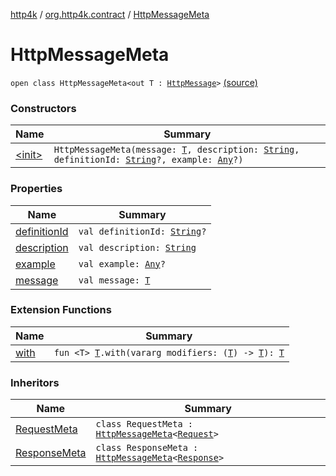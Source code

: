 [http4k](../../index.md) / [org.http4k.contract](../index.md) / [HttpMessageMeta](./index.md)

# HttpMessageMeta

`open class HttpMessageMeta<out T : `[`HttpMessage`](../../org.http4k.core/-http-message/index.md)`>` [(source)](https://github.com/http4k/http4k/blob/master/http4k-contract/src/main/kotlin/org/http4k/contract/routeMeta.kt#L17)

### Constructors

| Name | Summary |
|---|---|
| [&lt;init&gt;](-init-.md) | `HttpMessageMeta(message: `[`T`](index.md#T)`, description: `[`String`](https://kotlinlang.org/api/latest/jvm/stdlib/kotlin/-string/index.html)`, definitionId: `[`String`](https://kotlinlang.org/api/latest/jvm/stdlib/kotlin/-string/index.html)`?, example: `[`Any`](https://kotlinlang.org/api/latest/jvm/stdlib/kotlin/-any/index.html)`?)` |

### Properties

| Name | Summary |
|---|---|
| [definitionId](definition-id.md) | `val definitionId: `[`String`](https://kotlinlang.org/api/latest/jvm/stdlib/kotlin/-string/index.html)`?` |
| [description](description.md) | `val description: `[`String`](https://kotlinlang.org/api/latest/jvm/stdlib/kotlin/-string/index.html) |
| [example](example.md) | `val example: `[`Any`](https://kotlinlang.org/api/latest/jvm/stdlib/kotlin/-any/index.html)`?` |
| [message](message.md) | `val message: `[`T`](index.md#T) |

### Extension Functions

| Name | Summary |
|---|---|
| [with](../../org.http4k.core/with.md) | `fun <T> `[`T`](../../org.http4k.core/with.md#T)`.with(vararg modifiers: (`[`T`](../../org.http4k.core/with.md#T)`) -> `[`T`](../../org.http4k.core/with.md#T)`): `[`T`](../../org.http4k.core/with.md#T) |

### Inheritors

| Name | Summary |
|---|---|
| [RequestMeta](../-request-meta/index.md) | `class RequestMeta : `[`HttpMessageMeta`](./index.md)`<`[`Request`](../../org.http4k.core/-request/index.md)`>` |
| [ResponseMeta](../-response-meta/index.md) | `class ResponseMeta : `[`HttpMessageMeta`](./index.md)`<`[`Response`](../../org.http4k.core/-response/index.md)`>` |
